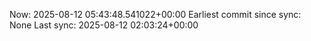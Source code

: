 Now: 2025-08-12 05:43:48.541022+00:00 Earliest commit since sync: None Last sync: 2025-08-12 02:03:24+00:00
